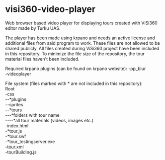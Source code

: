 # visi360-video-player
Web browser based video player for displaying tours created with ViSi360 editor made by Turku UAS.

The player has been made using krpano and needs an active license and additional files from said program to work. These files are not allowed to be shared publicly. All files created during ViSi360 project have been included in this repository. To minimize the file size of the repository, the tour material files haven't been included.

Required krpano plugins (can be found on krpano website):
-pp_blur  
-videoplayer  

File system (files marked with * are not included in this repository):  
Root  
-css  
--*plugins  
--sprites  
--*tours  
---*folders with tour name  
----*all tour materials (videos, images etc.)  
-index.html  
-*tour.js  
-*tour.swf  
-*tour_testingserver.exe  
-tour.xml  
-tourBuilding.js  
